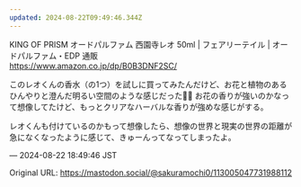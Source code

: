 ```yaml
---
updated: 2024-08-22T09:49:46.344Z
---
```


<p>KING OF PRISM オードパルファム 西園寺レオ 50ml | フェアリーテイル | オードパルファム・EDP 通販<br /><a href="https://www.amazon.co.jp/dp/B0B3DNF2SC/" target="_blank" rel="nofollow noopener noreferrer" translate="no"><span class="invisible">https://www.</span><span class="">amazon.co.jp/dp/B0B3DNF2SC/</span><span class="invisible"></span></a></p><p>このレオくんの香水（の1つ）を試しに買ってみたんだけど、お花と植物のあるひんやりと澄んだ明るい空間のような感じだった🌿✨ お花の香りが強いのかなって想像してたけど、もっとクリアなハーバルな香りが強めな感じがする。</p><p>レオくんも付けているのかもって想像したら、想像の世界と現実の世界の距離が急になくなったように感じて、きゅーんってなってしまったよ。</p>

&mdash; 2024-08-22 18:49:46 JST

Original URL: https://mastodon.social/@sakuramochi0/113005047731988112
